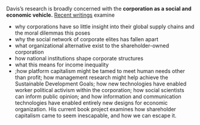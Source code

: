 Davis’s research is broadly concerned with the **corporation as a social and economic vehicle.** 
[Recent writings](https://sites.google.com/a/umich.edu/jerrydavis/articles?authuser=0) examine 
- why corporations have so little insight into their global supply chains and the moral dilemmas this poses
- why the social network of corporate elites has fallen apart
- what organizational alternative exist to the shareholder-owned corporation
- how national institutions shape corporate structures
- what this means for income inequality
- ;how platform capitalism might be tamed to meet human needs other than profit; how management research might help achieve the Sustainable Development Goals; how new technologies have enabled worker political activism within the corporation; how social scientists can inform public opinion; and how information and communication technologies have enabled entirely new designs for economic organization. His current book project examines how shareholder capitalism came to seem inescapable, and how we can escape it.